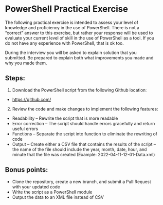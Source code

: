 # PowerShell Practical Exercise

The following practical exercise is intended to assess your level of knowledge and proficiency in the use of PowerShell. There is not a “correct” answer to this exercise, but rather your response will be used to evaluate your current level of skill in the use of PowerShell as a tool. If you do not have any experience with PowerShell, that is ok too. 

During the interview you will be asked to explain solution that you submitted. Be prepared to explain both what improvements you made and why you made them.

## Steps:
1.	Download the PowerShell script from the following Github location:
  -	https://github.com/<repo for applicant>
2.	Review the code and make changes to implement the following features:
  -	Readability – Rewrite the script that is more readable
  -	Error correction – The script should handle errors gracefully and return useful errors
  -	Functions – Separate the script into function to eliminate the rewriting of code
  -	Output – Create either a CSV file that contains the results of the script – the name of the file should include the year, month, date, hour, and minute that the file was created (Example: 2022-04-11-12-01-Data.xml)

## Bonus points:
  -	Clone the repository, create a new branch, and submit a Pull Request with your updated code
  -	Write the script as a PowerShell module
  - Output the data to an XML file instead of CSV
